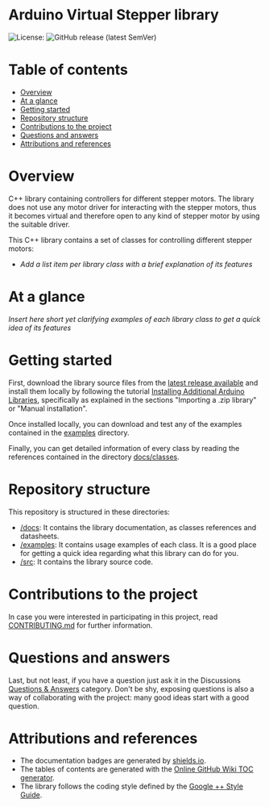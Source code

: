# Arduino Virtual Stepper library
![License:](https://img.shields.io/github/license/vgavara/ArduinoVStepper)
![GitHub release (latest SemVer)](https://img.shields.io/github/v/release/VGavara/ArduinoVStepper?include_prereleases)

# Table of contents
- [Overview](#overview)
- [At a glance](#at-a-glance)
- [Getting started](#getting-started)
- [Repository structure](#repository-structure)
- [Contributions to the project](#contributions-to-the-project)
- [Questions and answers](#questions-and-answers)
- [Attributions and references](#attributions-and-references)

# Overview
C++ library containing controllers for different stepper motors. The library does not use any motor driver for interacting with the stepper motors, thus it becomes virtual and therefore open to any kind of stepper motor by using the suitable driver.

This C++ library contains a set of classes for controlling different stepper motors:
- _Add a list item per library class with a brief explanation of its features_

# At a glance
_Insert here short yet clarifying examples of each library class to get a quick idea of its features_

# Getting started
First, download the library source files from the [latest release available](https://github.com/VGavara/ArduinoVStepper/releases/latest) and install them locally by following the tutorial [Installing Additional Arduino Libraries](https://www.arduino.cc/en/guide/libraries), specifically as explained in the sections "Importing a .zip library" or "Manual installation".

Once installed locally, you can download and test any of the examples contained in the [examples](https://github.com/VGavara/ArduinoVStepper/tree/stable/examples) directory.

Finally, you can get detailed information of every class by reading the references contained in the directory [docs/classes](https://github.com/VGavara/ArduinoVStepper/tree/stable/docs/classes).

# Repository structure
This repository is structured in these directories:
- [/docs](https://github.com/VGavara/ArduinoVStepper/tree/stable/docs): It contains the library documentation, as classes references and datasheets.
- [/examples](https://github.com/VGavara/ArduinoVStepper/tree/stable/examples): It contains usage examples of each class. It is a good place for getting a quick idea regarding what this library can do for you.
- [/src](https://github.com/VGavara/ArduinoVStepper/tree/stable/src): It contains the library source code.

# Contributions to the project
In case you were interested in participating in this project, read [CONTRIBUTING.md](https://github.com/VGavara/ArduinoVStepper/tree/stable/CONTRIBUTING.md) for further information.

# Questions and answers
Last, but not least, if you have a question just ask it in the Discussions [Questions & Answers](https://github.com/VGavara/ArduinoVStepper/discussions/categories/questions-answers) category. Don't be shy, exposing questions is also a way of collaborating with the project: many good ideas start with a good question.


# Attributions and references
* The documentation badges are generated by [shields.io](https://img.shields.io).
* The tables of contents are generated with the [Online GitHub Wiki TOC generator](https://ecotrust-canada.github.io/markdown-toc/).
* The library follows the coding style defined by the [Google ++ Style Guide](https://google.github.io/styleguide/cppguide.html).
